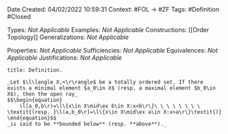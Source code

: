 <br />
<br />

Date Created: 04/02/2022 10:59:31
Context: #FOL $\to$ #ZF
Tags: #Definition #Closed 

Types: _Not Applicable_
Examples: _Not Applicable_
Constructions: [[Order Topology]]
Generalizations: _Not Applicable_

Properties: _Not Applicable_
Sufficiencies: _Not Applicable_
Equivalences: _Not Applicable_
Justifications: _Not Applicable_

``` ad-Definition
title: Definition.

_Let $\l\langle X,<\r\rangle$ be a totally ordered set. If there exists a minimal element $a_0\in X$ (resp. a maximal element $b_0\in X$), then the open ray_
$$\begin{equation}
    \l[a_0,b\r)=\l\{x\in X\mid\ex b\in X:x<b\r\}\ \ \ \ \ \ \ \ \textit{(resp. }\l(a,b_0\r]=\l\{x\in X\mid\ex a\in X:x>a\r\}\textit{)}
\end{equation}$$
_is said to be **bounded below** (resp. **above**)._

```
